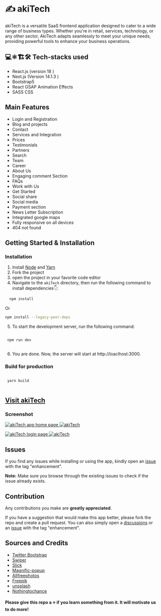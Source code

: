 
# ✍️ akiTech

akiTech is a versatile SaaS frontend application designed to cater to a wide range of business types. 
Whether you're in retail, services, technology, or any other sector, AkiTech adapts seamlessly to meet your unique needs,
 providing powerful tools to enhance your business operations.

## 💻⚛️🏗️🛠️ Tech-stacks used

- React.js (version 18 )
- Next.js (Version 14.1.3 )
- Bootstrap5
- React GSAP Animation Effects
- SASS CSS

## Main Features

- Login and Registration
- Blog and projects
- Contact
- Services and Integration
- Prices
- Testimonials
- Partners
- Search 
- Team
- Career
- About Us
- Engaging comment Section
- FAQs
- Work with Us
- Get Started
- Social share
- Social media
- Payment section
- News Letter Subscription
- Integrated google maps
- Fully responsive on all devices
- 404 not found

## Getting Started & Installation

### Installation

1. Install [Node](https://nodejs.org/en/) and [Yarn](https://classic.yarnpkg.com/lang/en/docs/install/#windows-stable)
2. Fork the project
3. open the project in your favorite code editor
4. Navigate to the `akiTech` directory, then run the following command to install dependencies👇:

 ```bash
   npm install 
   ```
Or

   ```bash
  npm install --legacy-peer-deps
   ```
   
5. To start the development server, run the following command:

```bash
   
 npm run dev
 
   ```

6. You are done. Now, the server will start at http://loaclhost:3000.


### Build for production

```bash

 yarn build
 
   ```


## [Visit akiTech](https://akitech.vercel.app/)


### Screenshot

<a href="#" target="_blank"><img src="https://i.imgur.com/iw1Z9Hx.png" alt="akiTech app home page"> </a>
<a href="#" target="_blank"><img src="https://i.imgur.com/zKJBLe5.png" alt="akiTech"> </a>

<a href="#" target="_blank"><img src="https://i.imgur.com/St2hat3.png" alt="akiTech login page"> </a>
<a href="#" target="_blank"><img src="https://i.imgur.com/WI24PjT.png" alt="akiTech"> </a>

## Issues

If you find any issues while installing or using the app, kindly open an [issue](https://github.com/Volunteer-Tech/akiTech/issues) with the tag "enhancement".

**Note:** Make sure you browse through the existing issues to check if the issue already exists.<br>


## Contribution

Any contributions you make are **greatly appreciated**.

If you have a suggestion that would make this app better, please fork the repo and
create a pull request. You can also simply open a [discussions](https://github.com/Volunteer-Tech/akiTech/discussions/) or an [issue](https://github.com/Volunteer-Tech/akiTech/issues) with the tag "enhancement".


## Sources and Credits

- [Twitter Bootstrap](http://getbootstrap.com/) 
- [Swiper](https://swiperjs.com/) 
- [Slick](https://react-slick.neostack.com/docs/get-started) 
- [Magnific-popup](http://dimsemenov.com/plugins/magnific-popup/) 
- [Allfreephotos](http://allfreephotos.net/) 
- [Freepik](http://www.freepik.com/) 
- [unsplash](https://unsplash.com/) 
- [Nothingtochance](http://nothingtochance.co/) 

#### Please give this repo a ⭐ if you learn something from it. It will motivate us to do more!
